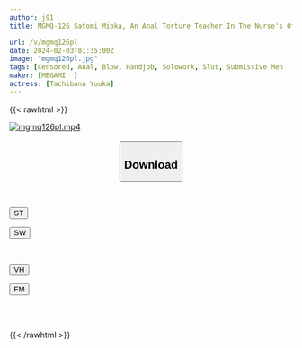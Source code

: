 ```yaml
---
author: j91
title: MGMQ-126 Satomi Mioka, An Anal Torture Teacher In The Nurse's Office That All Masochistic Men Are Fascinated By

url: /v/mgmq126pl
date: 2024-02-03T01:35:00Z
image: "mgmq126pl.jpg"
tags: [Censored, Anal, Blow, Handjob, Solowork, Slut, Submissive Men	]
maker: [MEGAMI  ]
actress: [Tachibana Yuuka]
---
```



{{< rawhtml >}}

<div class="video" data-videoid="bvYpdDjoqpuPXlK">
    <a href="javascript:;">
        <img src="/v/mgmq126pl/mgmq126pl.jpg" width="WIDTH" height="HEIGHT" alt="mgmq126pl.mp4" loading="lazy">
    </a>
</div>

<script type="text/javascript" src="https://j91.asia/asset/on-demand-st.js"></script>

<br>
  <link rel="stylesheet" href="https://j91.asia/asset/bs5.css">
  
  <center>
  <button class="btn btn-primary" type="button" data-bs-toggle="collapse" data-bs-target=".multi-collapse" aria-expanded="false" aria-controls="multiCollapseExample1 multiCollapseExample2"><h2>Download</h2></button></center>
</p>
<div class="row">
  <div class="col">
    <div class="collapse multi-collapse" id="multiCollapseExample1">
      <div class="card card-body">
	      	      <br>
<div class="buttons">  
<p><a href="https://streamtape.to/v/bvYpdDjoqpuPXlK" target="_blank"><button class="btn-hover color-3"><i class="fa fa-download"></i> ST</button></a></p>
<p><a href="https://flaswish.com/5uaqkwx1adqe" target="_blank"><button class="btn-hover color-2"><i class="fa fa-download"></i> SW</button></a></p></div>
    </div>
  </div>
</div>
  <div class="col">
    <div class="collapse multi-collapse" id="multiCollapseExample2">
      <div class="card card-body">
	      <br>
<div class="buttons">
<p><a href="javascript:;" target="_blank"><button class="btn-hover color-9"><i class="fa fa-download"></i> VH</button></a></p>
<p><a href="javascript:;"><button class="btn-hover color-8"><i class="fa fa-download"></i> FM</button></a></p></div>
<br><br>
      </div>
    </div>
  </div>
</div>

{{< /rawhtml >}}